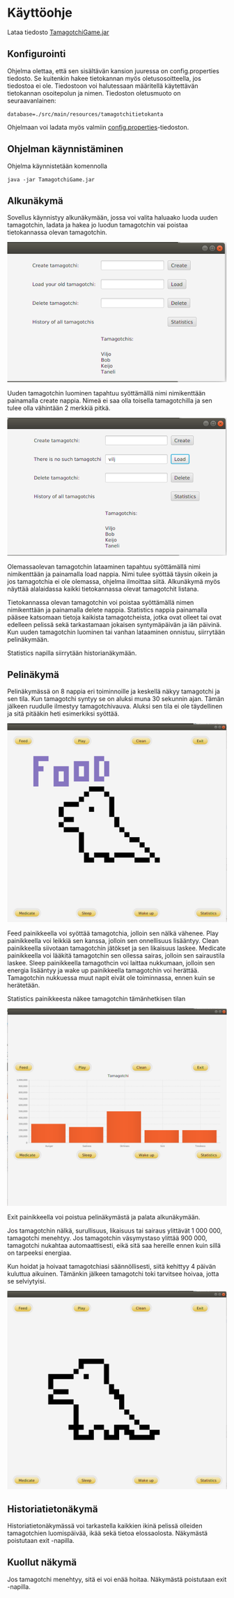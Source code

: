 # Käyttöohje

Lataa tiedosto [TamagotchiGame.jar](https://github.com/millalin/ot-harjoitustyo/releases/tag/1.0)

## Konfigurointi

Ohjelma olettaa, että sen sisältävän kansion juuressa on config.properties tiedosto. Se kuitenkin hakee tietokannan myös oletusosoitteella, jos tiedostoa ei ole. Tiedostoon voi halutessaan määritellä käytettävän tietokannan osoitepolun ja nimen. Tiedoston oletusmuoto on seuraavanlainen:

    database=./src/main/resources/tamagotchitietokanta

Ohjelmaan voi ladata myös valmiin [config.properties](https://github.com/millalin/ot-harjoitustyo/blob/master/TamagotchiGame/config.properties)-tiedoston. 

## Ohjelman käynnistäminen

Ohjelma käynnistetään komennolla

    java -jar TamagotchiGame.jar

## Alkunäkymä

Sovellus käynnistyy alkunäkymään, jossa voi valita haluaako luoda uuden tamagotchin, ladata ja hakea jo luodun tamagotchin vai poistaa tietokannassa olevan tamagotchin. 

![alt.text](kayttoohjekuvat/alkunakyma_luo.png)

Uuden tamagotchin luominen tapahtuu syöttämällä nimi nimikenttään painamalla create nappia. Nimeä ei saa olla toisella tamagotchilla ja sen tulee olla vähintään 2 merkkiä pitkä. 

![alt.text](kayttoohjekuvat/alkunakyma_load.png)

Olemassaolevan tamagotchin lataaminen tapahtuu syöttämällä nimi nimikenttään ja painamalla load nappia. Nimi tulee syöttää täysin oikein ja jos tamagotchia ei ole olemassa, ohjelma ilmoittaa siitä. Alkunäkymä myös näyttää alalaidassa kaikki tietokannassa olevat tamagotchit listana. 

Tietokannassa olevan tamagotchin voi poistaa syöttämällä nimen nimikenttään ja painamalla delete nappia. Statistics nappia painamalla pääsee katsomaan tietoja kaikista tamagotcheista, jotka ovat olleet tai ovat edelleen pelissä sekä tarkastamaan jokaisen syntymäpäivän ja iän päivinä. Kun uuden tamagotchin luominen tai vanhan lataaminen onnistuu, siirrytään pelinäkymään. 

Statistics napilla siirrytään historianäkymään.

## Pelinäkymä

Pelinäkymässä on 8 nappia eri toiminnoille ja keskellä näkyy tamagotchi ja sen tila. Kun tamagotchi syntyy se on aluksi muna 30 sekunnin ajan. Tämän jälkeen ruudulle ilmestyy tamagotchivauva. Aluksi sen tila ei ole täydellinen ja sitä pitääkin heti esimerkiksi syöttää.

![alt.text](kayttoohjekuvat/pelinakyma_nalka.png)

Feed painikkeella voi syöttää tamagotchia, jolloin sen nälkä vähenee. Play painikkeella voi leikkiä sen kanssa, jolloin sen onnellisuus lisääntyy. Clean painikkeella siivotaan tamagotchin jätökset ja sen likaisuus laskee. Medicate painikkeella voi lääkitä tamagotchin sen ollessa sairas, jolloin sen sairaustila laskee. Sleep painikkeella tamagothcin voi laittaa nukkumaan, jolloin sen energia lisääntyy ja wake up painikkeella tamagotchin voi herättää. Tamagotchin nukkuessa muut napit eivät ole toiminnassa, ennen kuin se herätetään. 

Statistics painikkeesta näkee tamagotchin tämänhetkisen tilan 

![alt.text](kayttoohjekuvat/tilastonakyma.png)

Exit painikkeella voi poistua pelinäkymästä ja palata alkunäkymään. 

Jos tamagotchin nälkä, surullisuus, likaisuus tai sairaus ylittävät 1 000 000, tamagotchi menehtyy. Jos tamagotchin väsymystaso ylittää 900 000, tamagotchi nukahtaa automaattisesti, eikä sitä saa hereille ennen kuin sillä on tarpeeksi energiaa. 

Kun hoidat ja hoivaat tamagotchiasi säännöllisesti, siitä kehittyy 4 päivän kuluttua aikuinen. Tämänkin jälkeen tamagotchi toki tarvitsee hoivaa, jotta se selviytyisi.

![alt.text](kayttoohjekuvat/aikuinen.png)


## Historiatietonäkymä

Historiatietonäkymässä voi tarkastella kaikkien ikinä pelissä olleiden tamagotchien luomispäivää, ikää sekä tietoa elossaolosta. Näkymästä poistutaan exit -napilla. 


## Kuollut näkymä

Jos tamagotchi menehtyy, sitä ei voi enää hoitaa. Näkymästä poistutaan exit -napilla. 
